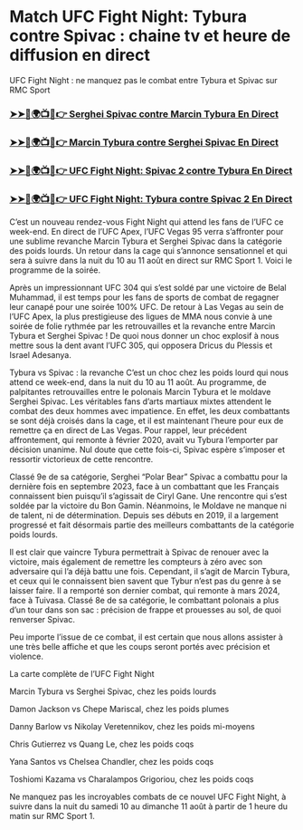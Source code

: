 #  Match UFC Fight Night: Tybura contre Spivac : chaine tv et heure de diffusion en direct

UFC Fight Night : ne manquez pas le combat entre Tybura et Spivac sur RMC Sport

<h3><a href="https://cutt.ly/MecUE7J2">➤➤🔴🌍📺📱👉 Serghei Spivac contre Marcin Tybura En Direct</a></h3>

<h3><a href="https://cutt.ly/MecUE7J2">➤➤🔴🌍📺📱👉 Marcin Tybura contre Serghei Spivac En Direct</a></h3>

<h3><a href="https://cutt.ly/MecUE7J2">➤➤🔴🌍📺📱👉 UFC Fight Night: Spivac 2 contre Tybura En Direct</a></h3>

<h3><a href="https://cutt.ly/MecUE7J2">➤➤🔴🌍📺📱👉 UFC Fight Night: Tybura contre Spivac 2 En Direct</a></h3>

C’est un nouveau rendez-vous Fight Night qui attend les fans de l’UFC ce week-end. En direct de l’UFC Apex, l’UFC Vegas 95 verra s’affronter pour une sublime revanche Marcin Tybura et Serghei Spivac dans la catégorie des poids lourds. Un retour dans la cage qui s’annonce sensationnel et qui sera à suivre dans la nuit du 10 au 11 août en direct sur RMC Sport 1. Voici le programme de la soirée.

Après un impressionnant UFC 304 qui s’est soldé par une victoire de Belal Muhammad, il est temps pour les fans de sports de combat de regagner leur canapé pour une soirée 100% UFC. De retour à Las Vegas au sein de l’UFC Apex, la plus prestigieuse des ligues de MMA nous convie à une soirée de folie rythmée par les retrouvailles et la revanche entre Marcin Tybura et Serghei Spivac ! De quoi nous donner un choc explosif à nous mettre sous la dent avant l’UFC 305, qui opposera Dricus du Plessis et Israel Adesanya.

Tybura vs Spivac : la revanche
C’est un choc chez les poids lourd qui nous attend ce week-end, dans la nuit du 10 au 11 août. Au programme, de palpitantes retrouvailles entre le polonais Marcin Tybura et le moldave Serghei Spivac. Les véritables fans d’arts martiaux mixtes attendent le combat des deux hommes avec impatience. En effet, les deux combattants se sont déjà croisés dans la cage, et il est maintenant l’heure pour eux de remettre ça en direct de Las Vegas. Pour rappel, leur précédent affrontement, qui remonte à février 2020, avait vu Tybura l’emporter par décision unanime. Nul doute que cette fois-ci, Spivac espère s’imposer et ressortir victorieux de cette rencontre.

Classé 9e de sa catégorie, Serghei “Polar Bear” Spivac a combattu pour la dernière fois en septembre 2023, face à un combattant que les Français connaissent bien puisqu’il s’agissait de Ciryl Gane. Une rencontre qui s’est soldée par la victoire du Bon Gamin. Néanmoins, le Moldave ne manque ni de talent, ni de détermination. Depuis ses débuts en 2019, il a largement progressé et fait désormais partie des meilleurs combattants de la catégorie poids lourds.

Il est clair que vaincre Tybura permettrait à Spivac de renouer avec la victoire, mais également de remettre les compteurs à zéro avec son adversaire qui l’a déjà battu une fois. Cependant, il s’agit de Marcin Tybura, et ceux qui le connaissent bien savent que Tybur n’est pas du genre à se laisser faire. Il a remporté son dernier combat, qui remonte à mars 2024, face à Tuivasa. Classé 8e de sa catégorie, le combattant polonais a plus d’un tour dans son sac : précision de frappe et prouesses au sol, de quoi renverser Spivac.

Peu importe l’issue de ce combat, il est certain que nous allons assister à une très belle affiche et que les coups seront portés avec précision et violence.

La carte complète de l’UFC Fight Night

Marcin Tybura vs Serghei Spivac, chez les poids lourds

Damon Jackson vs Chepe Mariscal, chez les poids plumes

Danny Barlow vs Nikolay Veretennikov, chez les poids mi-moyens

Chris Gutierrez vs Quang Le, chez les poids coqs

Yana Santos vs Chelsea Chandler, chez les poids coqs

Toshiomi Kazama vs Charalampos Grigoriou, chez les poids coqs

Ne manquez pas les incroyables combats de ce nouvel UFC Fight Night, à suivre dans la nuit du samedi 10 au dimanche 11 août à partir de 1 heure du matin sur RMC Sport 1.

